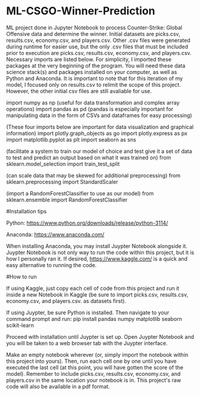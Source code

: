 # ML-CSGO-Winner-Prediction
ML project done in Jupyter Notebook to process Counter-Strike: Global Offensive data and determine the winner.
Initial datasets are picks.csv, results.csv, economy.csv, and players.csv. 
Other .csv files were generated during runtime for easier use, but the only .csv files that must be included prior to execution are picks.csv, results.csv, economy.csv, and players.csv. 
Necessary imports are listed below. For simplicity, I imported these packages at the very beginning of the program. 
You will need these data science stack(s) and packages installed on your computer, as well as Python and Anaconda.
It is important to note that for this iteration of my model, I focused only on results.csv to relimit the scope of this project. However, the other initial csv files are still avaliable for use. 

import numpy as np (useful for data transformation and complex array operations)
import pandas as pd (pandas is especially important for manipulating data in the form of CSVs and dataframes for easy processing)

(These four imports below are important for data visualization and graphical information)
import plotly.graph_objects as go 
import plotly.express as px
import matplotlib.pyplot as plt
import seaborn as sns


(facilitate a system to train our model of choice and test give it a set of data to test and predict an output based on what it was trained on)
from sklearn.model_selection import train_test_split

(can scale data that may be skewed for additional preprocessing)
from sklearn.preprocessing import StandardScaler 

(import a RandomForestClassifier to use as our model)
from sklearn.ensemble import RandomForestClassifier


#Installation tips



Python: https://www.python.org/downloads/release/python-3114/

Anaconda: https://www.anaconda.com/

When installing Anaconda, you may install Juypter Notebook alongside it. Juypter Notebook is not only way to run the code within this project, but it is how I personally ran it. If desired, https://www.kaggle.com/ is a quick and easy alternative to running the code.

#How to run

If using Kaggle, just copy each cell of code from this project and run it inside a new Notebook in Kaggle (be sure to import picks.csv, results.csv, economy.csv, and players.csv. as datasets first).

If using Juypter, be sure Python is installed. Then navigate to your command prompt and run:  pip install pandas numpy matplotlib seaborn scikit-learn 

Proceed with installation until Juypter is set up. Open Juypter Notebook and you will be taken to a web browser tab with the Juypter interface.

Make an empty notebook wherever (or, simply import the notebook within this project into yours).
Then, run each cell one by one until you have executed the last cell (at this point, you will have gotten the score of the model).
Remember to include picks.csv, results.csv, economy.csv, and players.csv in the same location your notebook is in. 
This project's raw code will also be available in a pdf format.

